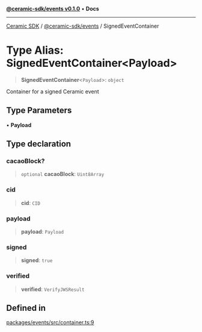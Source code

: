 [**@ceramic-sdk/events v0.1.0**](../README.md) • **Docs**

***

[Ceramic SDK](../../../README.md) / [@ceramic-sdk/events](../README.md) / SignedEventContainer

# Type Alias: SignedEventContainer\<Payload\>

> **SignedEventContainer**\<`Payload`\>: `object`

Container for a signed Ceramic event

## Type Parameters

• **Payload**

## Type declaration

### cacaoBlock?

> `optional` **cacaoBlock**: `Uint8Array`

### cid

> **cid**: `CID`

### payload

> **payload**: `Payload`

### signed

> **signed**: `true`

### verified

> **verified**: `VerifyJWSResult`

## Defined in

[packages/events/src/container.ts:9](https://github.com/ceramicstudio/ceramic-sdk/blob/945faad9ebf96fe9133cf555c12887003aaa32e5/packages/events/src/container.ts#L9)
